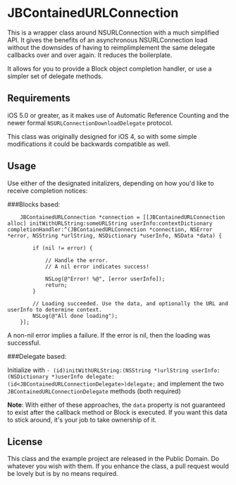 JBContainedURLConnection
========================

This is a wrapper class around NSURLConnection with a much simplified API. It gives the benefits of an asynchronous NSURLConnection load without the downsides of having to reimplimplement the same delegate callbacks over and over again. It reduces the boilerplate.

It allows for you to provide a Block object completion handler, or use a simpler set of delegate methods.

Requirements
------------

iOS 5.0 or greater, as it makes use of Automatic Reference Counting and the newer formal `NSURLConnectionDownloadDelegate` protocol.

This class was originally designed for iOS 4, so with some simple modifications it could be backwards compatible as well.


Usage
-----

Use either of the designated initalizers, depending on how you'd like to receive completion notices:

###Blocks based:

		JBContainedURLConnection *connection = [[JBContainedURLConnection alloc] initWithURLString:someURLString userInfo:contextDictionary completionHandler:^(JBContainedURLConnection *connection, NSError *error, NSString *urlString, NSDictionary *userInfo, NSData *data) {
			
			if (nil != error) {
				
				// Handle the error.
				// A nil error indicates success!
				
				NSLog(@"Error! %@", [error userInfo]);
				return;
			}
			
			// Loading succeeded. Use the data, and optionally the URL and userInfo to determine context.
			NSLog(@"All done loading");
		}];
		
A non-nil error implies a failure. If the error is nil, then the loading was successful.


###Delegate based:

Initialize with `- (id)initWithURLString:(NSString *)urlString userInfo:(NSDictionary *)userInfo delegate:(id<JBContainedURLConnectionDelegate>)delegate;` and implement the two `JBContainedURLConnectionDelegate` methods (both required)


**Note**: With either of these approaches, the `data` property is not guaranteed to exist after the callback method or Block is executed. If you want this data to stick around, it's your job to take ownership of it.


License
-------

This class and the example project are released in the Public Domain. Do whatever you wish with them. If you enhance the class, a pull request would be lovely but is by no means required.